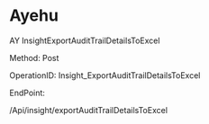 #     Ayehu


AY InsightExportAuditTrailDetailsToExcel

Method: Post

OperationID: Insight_ExportAuditTrailDetailsToExcel

EndPoint:

/Api/insight/exportAuditTrailDetailsToExcel
